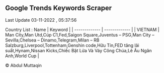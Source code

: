 

## Google Trends Keywords Scraper 
 
Last Update 03-11-2022 , 05:37:56

Country List :
 Name  | Keyword |
| ------------- | ------------- |
| VIETNAM | Man City,Man Utd,Cúp C1,Fed,Saigon Square,Juventus – PSG,Man City – Sevilla,Chelsea – Dinamo,Telegram,Milan – RB Salzburg,Liverpool,Tottenham,Genshin code,Hữu Tín,FED tăng lãi suất,Hynam,Nissan Kicks,Chiếc Bật Lửa Và Váy Công Chúa,Lê Âu Ngân Anh,World Cup |



© Abdul Muttaqin 
